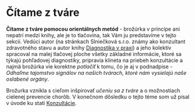 Čítame z tváre
==============

**Čítame z tváre pomocou orientálnych metód** - brožúrka v princípe ani nepatrí
medzi knihy, ale je to tlačovina, tak Vám ju predstavíme v tejto sekcii. Vedúci
autor (na stránkach Slniečková s.r.o. známy ako konzultant zdravotného stavu a
autor knihy [Diagnostika v praxi](../knihy/diagnostika-v-praxi))
a jeho kolektív spracoval na malej tlačovej ploche všetky základné informácie,
ktoré sa týkajú pohľadovej diagnostiky, pripravia klineta na priebeh konzultácie
a najmä brožúrka vie korektne *potlačiť* k tomu, čo je aj v podnadpise -
*Odhaľme tajomstvo signálov na našich tvárach, ktoré nám vysielajú naše oslabené
orgány*.

Brožurka vznikla s cieľom inšpirovať *učeniu sa z tváre* a o možnostiach
cielenej prevencie chorôb. V konečnom dôsledku o tejto téme som už písal v úvode
ku stati [Konzultácie](../konzultacie).


